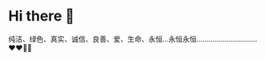 # Hi there 👋

<!--
**yingbosaier/yingbosaier** is a ✨ _special_ ✨ repository because its `README.md` (this file) appears on your GitHub profile.

Here are some ideas to get you started:

- 🔭 I’m currently working on ...
- 🌱 I’m currently learning ...
- 👯 I’m looking to collaborate on ...
- 🤔 I’m looking for help with ...
- 💬 Ask me about ...
- 📫 How to reach me: ...
- 😄 Pronouns: ...
- ⚡ Fun fact: ...
-->
纯洁、绿色、真实、诚信、良善、爱、生命、永恒…永恒永恒…………………………❤️❤️🙏🙏
